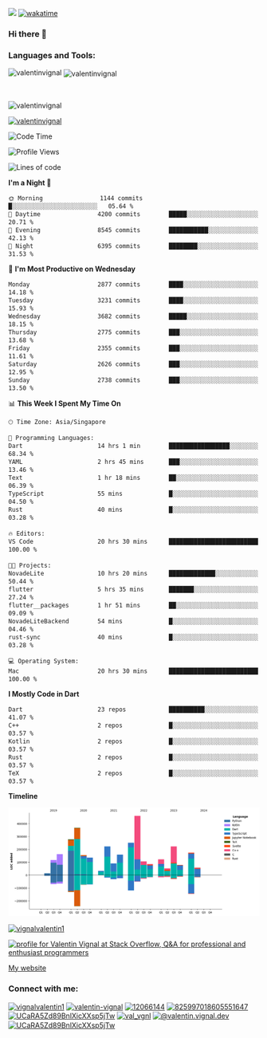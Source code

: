
![](https://komarev.com/ghpvc/?username=valentinvignal&label=Profile%20views&color=0e75b6&style=flat)
[![wakatime](https://wakatime.com/badge/user/a700230c-ba51-4378-8fbc-fbcb542401ed.svg)](https://wakatime.com/@a700230c-ba51-4378-8fbc-fbcb542401ed)

### Hi there 👋

<h3 align="left">Languages and Tools:</h3>


<p><img align="left" src="https://github-readme-stats.vercel.app/api?username=ValentinVignal&count_private=true&show_icons=true&theme=dark" alt="valentinvignal" /></p>

<p>&nbsp;<img align="center" src="https://github-readme-stats.vercel.app/api/top-langs/?username=ValentinVignal&hide=jupyter%20notebook&layout=compact&theme=dark" alt="valentinvignal" /></p>

<br/>

<p><img align="center" src="https://github-readme-streak-stats.herokuapp.com/?user=valentinvignal&theme=dark" alt="valentinvignal" /></p>


<p align="left"> <a href="https://github.com/ryo-ma/github-profile-trophy"><img src="https://github-profile-trophy.vercel.app/?username=valentinvignal&theme=darkhub" alt="valentinvignal" /></a> </p>

<!--START_SECTION:waka-->
![Code Time](http://img.shields.io/badge/Code%20Time-2%2C524%20hrs%2031%20mins-blue)

![Profile Views](http://img.shields.io/badge/Profile%20Views-0-blue)

![Lines of code](https://img.shields.io/badge/From%20Hello%20World%20I%27ve%20Written-3.4%20million%20lines%20of%20code-blue)

**I'm a Night 🦉** 

```text
🌞 Morning                1144 commits        █░░░░░░░░░░░░░░░░░░░░░░░░   05.64 % 
🌆 Daytime                4200 commits        █████░░░░░░░░░░░░░░░░░░░░   20.71 % 
🌃 Evening                8545 commits        ███████████░░░░░░░░░░░░░░   42.13 % 
🌙 Night                  6395 commits        ████████░░░░░░░░░░░░░░░░░   31.53 % 
```
📅 **I'm Most Productive on Wednesday** 

```text
Monday                   2877 commits        ████░░░░░░░░░░░░░░░░░░░░░   14.18 % 
Tuesday                  3231 commits        ████░░░░░░░░░░░░░░░░░░░░░   15.93 % 
Wednesday                3682 commits        █████░░░░░░░░░░░░░░░░░░░░   18.15 % 
Thursday                 2775 commits        ███░░░░░░░░░░░░░░░░░░░░░░   13.68 % 
Friday                   2355 commits        ███░░░░░░░░░░░░░░░░░░░░░░   11.61 % 
Saturday                 2626 commits        ███░░░░░░░░░░░░░░░░░░░░░░   12.95 % 
Sunday                   2738 commits        ███░░░░░░░░░░░░░░░░░░░░░░   13.50 % 
```


📊 **This Week I Spent My Time On** 

```text
🕑︎ Time Zone: Asia/Singapore

💬 Programming Languages: 
Dart                     14 hrs 1 min        █████████████████░░░░░░░░   68.34 % 
YAML                     2 hrs 45 mins       ███░░░░░░░░░░░░░░░░░░░░░░   13.46 % 
Text                     1 hr 18 mins        ██░░░░░░░░░░░░░░░░░░░░░░░   06.39 % 
TypeScript               55 mins             █░░░░░░░░░░░░░░░░░░░░░░░░   04.50 % 
Rust                     40 mins             █░░░░░░░░░░░░░░░░░░░░░░░░   03.28 % 

🔥 Editors: 
VS Code                  20 hrs 30 mins      █████████████████████████   100.00 % 

🐱‍💻 Projects: 
NovadeLite               10 hrs 20 mins      █████████████░░░░░░░░░░░░   50.44 % 
flutter                  5 hrs 35 mins       ███████░░░░░░░░░░░░░░░░░░   27.24 % 
flutter__packages        1 hr 51 mins        ██░░░░░░░░░░░░░░░░░░░░░░░   09.09 % 
NovadeLiteBackend        54 mins             █░░░░░░░░░░░░░░░░░░░░░░░░   04.46 % 
rust-sync                40 mins             █░░░░░░░░░░░░░░░░░░░░░░░░   03.28 % 

💻 Operating System: 
Mac                      20 hrs 30 mins      █████████████████████████   100.00 % 
```

**I Mostly Code in Dart** 

```text
Dart                     23 repos            ██████████░░░░░░░░░░░░░░░   41.07 % 
C++                      2 repos             █░░░░░░░░░░░░░░░░░░░░░░░░   03.57 % 
Kotlin                   2 repos             █░░░░░░░░░░░░░░░░░░░░░░░░   03.57 % 
Rust                     2 repos             █░░░░░░░░░░░░░░░░░░░░░░░░   03.57 % 
TeX                      2 repos             █░░░░░░░░░░░░░░░░░░░░░░░░   03.57 % 
```



**Timeline**

![Lines of Code chart](https://raw.githubusercontent.com/ValentinVignal/ValentinVignal/main/assets/bar_graph.png)


<!--END_SECTION:waka-->

<p align="left"> <a href="https://twitter.com/vignalvalentin1" target="blank"><img src="https://img.shields.io/twitter/follow/vignalvalentin1?logo=twitter" alt="vignalvalentin1" /></a> </p>

<a href="https://stackoverflow.com/users/12066144/valentin-vignal"><img src="https://stackexchange.com/users/flair/16694563.png?theme=dark" width="208" height="58" alt="profile for Valentin Vignal at Stack Overflow, Q&amp;A for professional and enthusiast programmers" title="profile for Valentin Vignal at Stack Overflow, Q&amp;A for professional and enthusiast programmers"></a>

[My website](https://valentinvignal.github.io/portfolio/)

<h3 align="left">Connect with me:</h3>
<p align="left">
<a href="https://twitter.com/vignalvalentin1" target="blank"><img align="center" src="https://raw.githubusercontent.com/rahuldkjain/github-profile-readme-generator/master/src/images/icons/Social/twitter.svg" alt="vignalvalentin1" height="30" width="40" /></a>
<a href="https://linkedin.com/in/valentin-vignal" target="blank"><img align="center" src="https://raw.githubusercontent.com/rahuldkjain/github-profile-readme-generator/master/src/images/icons/Social/linked-in-alt.svg" alt="valentin-vignal" height="30" width="40" /></a>
<a href="https://stackoverflow.com/users/12066144" target="blank"><img align="center" src="https://raw.githubusercontent.com/rahuldkjain/github-profile-readme-generator/master/src/images/icons/Social/stack-overflow.svg" alt="12066144" height="30" width="40" /></a>
<a href="https://discordapp.com/users/825997018605551647" target="blank"><img align="center" src="https://raw.githubusercontent.com/rahuldkjain/github-profile-readme-generator/master/src/images/icons/Social/discord.svg" alt="825997018605551647" height="30" width="40" /></a>
<a href="https://www.reddit.com/user/ValentinVignal" target="blank"><img align="center" src="https://raw.githubusercontent.com/rahuldkjain/github-profile-readme-generator/master/src/images/icons/Social/reddit.svg" alt="UCaRA5Zd89BnlXicXXsp5jTw" height="30" width="40" /></a>
<a href="https://instagram.com/valentin_vignal" target="blank"><img align="center" src="https://raw.githubusercontent.com/rahuldkjain/github-profile-readme-generator/master/src/images/icons/Social/instagram.svg" alt="val_vgnl" height="30" width="40" /></a>
<a href="https://medium.com/@valentin.vignal.dev" target="blank"><img align="center" src="https://raw.githubusercontent.com/rahuldkjain/github-profile-readme-generator/master/src/images/icons/Social/medium.svg" alt="@valentin.vignal.dev" height="30" width="40" /></a>
<a href="https://www.youtube.com/channel/UCaRA5Zd89BnlXicXXsp5jTw" target="blank"><img align="center" src="https://raw.githubusercontent.com/rahuldkjain/github-profile-readme-generator/master/src/images/icons/Social/youtube.svg" alt="UCaRA5Zd89BnlXicXXsp5jTw" height="30" width="40" /></a>
</p>


